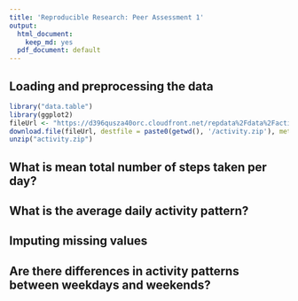 ```yaml
---
title: 'Reproducible Research: Peer Assessment 1'
output:
  html_document:
    keep_md: yes
  pdf_document: default
---
```


## Loading and preprocessing the data


```r
library("data.table")
library(ggplot2)
fileUrl <- "https://d396qusza40orc.cloudfront.net/repdata%2Fdata%2Factivity.zip"
download.file(fileUrl, destfile = paste0(getwd(), '/activity.zip'), method = "curl")
unzip("activity.zip")
```


## What is mean total number of steps taken per day?




## What is the average daily activity pattern?



## Imputing missing values



## Are there differences in activity patterns between weekdays and weekends?


